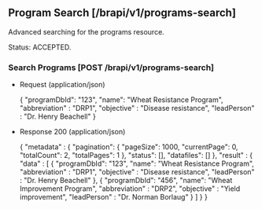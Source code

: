 ## Program Search [/brapi/v1/programs-search]
Advanced searching for the programs resource.

Status: ACCEPTED.

### Search Programs [POST /brapi/v1/programs-search]

+ Request (application/json)

    {
        "programDbId": "123",
        "name": "Wheat Resistance Program",
        "abbreviation" : "DRP1",
        "objective" : "Disease resistance",
        "leadPerson" : "Dr. Henry Beachell"
    } 

+ Response 200 (application/json)

    {
        "metadata" : {
            "pagination": {
                "pageSize": 1000,
                "currentPage": 0,
                "totalCount": 2,
                "totalPages": 1
            },
            "status": [],
            "datafiles": []
        },
        "result" : {
            "data" : [
                {
                    "programDbId": "123",
                    "name": "Wheat Resistance Program",
                    "abbreviation" : "DRP1",
                    "objective" : "Disease resistance",
                    "leadPerson" : "Dr. Henry Beachell"
                },
                {
                    "programDbId": "456",
                    "name": "Wheat Improvement Program",
                    "abbreviation" : "DRP2",
                    "objective" : "Yield improvement",
                    "leadPerson" : "Dr. Norman Borlaug"
                }
            ]
        }
    }
